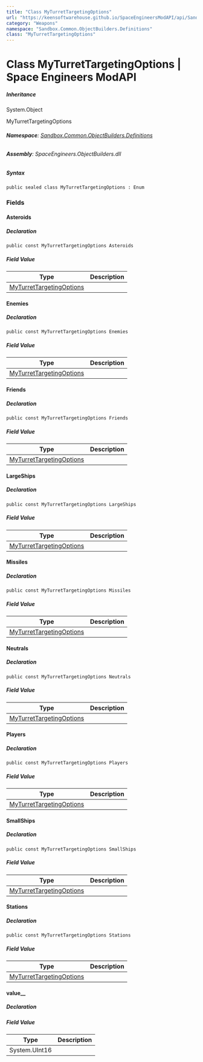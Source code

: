 ```yaml
---
title: "Class MyTurretTargetingOptions"
url: "https://keensoftwarehouse.github.io/SpaceEngineersModAPI/api/Sandbox.Common.ObjectBuilders.Definitions.MyTurretTargetingOptions.html"
category: "Weapons"
namespace: "Sandbox.Common.ObjectBuilders.Definitions"
class: "MyTurretTargetingOptions"
---
```


# Class MyTurretTargetingOptions | Space Engineers ModAPI

##### Inheritance

System.Object

MyTurretTargetingOptions

###### **Namespace**: [Sandbox.Common.ObjectBuilders.Definitions](https://keensoftwarehouse.github.io/SpaceEngineersModAPI/api/Sandbox.Common.ObjectBuilders.Definitions.html)

###### **Assembly**: SpaceEngineers.ObjectBuilders.dll

##### Syntax

```
public sealed class MyTurretTargetingOptions : Enum
```

### Fields

#### Asteroids

##### Declaration

```
public const MyTurretTargetingOptions Asteroids
```

##### Field Value

| Type | Description |
| --- | --- |
| [MyTurretTargetingOptions](https://keensoftwarehouse.github.io/SpaceEngineersModAPI/api/Sandbox.Common.ObjectBuilders.Definitions.MyTurretTargetingOptions.html) |     |

#### Enemies

##### Declaration

```
public const MyTurretTargetingOptions Enemies
```

##### Field Value

| Type | Description |
| --- | --- |
| [MyTurretTargetingOptions](https://keensoftwarehouse.github.io/SpaceEngineersModAPI/api/Sandbox.Common.ObjectBuilders.Definitions.MyTurretTargetingOptions.html) |     |

#### Friends

##### Declaration

```
public const MyTurretTargetingOptions Friends
```

##### Field Value

| Type | Description |
| --- | --- |
| [MyTurretTargetingOptions](https://keensoftwarehouse.github.io/SpaceEngineersModAPI/api/Sandbox.Common.ObjectBuilders.Definitions.MyTurretTargetingOptions.html) |     |

#### LargeShips

##### Declaration

```
public const MyTurretTargetingOptions LargeShips
```

##### Field Value

| Type | Description |
| --- | --- |
| [MyTurretTargetingOptions](https://keensoftwarehouse.github.io/SpaceEngineersModAPI/api/Sandbox.Common.ObjectBuilders.Definitions.MyTurretTargetingOptions.html) |     |

#### Missiles

##### Declaration

```
public const MyTurretTargetingOptions Missiles
```

##### Field Value

| Type | Description |
| --- | --- |
| [MyTurretTargetingOptions](https://keensoftwarehouse.github.io/SpaceEngineersModAPI/api/Sandbox.Common.ObjectBuilders.Definitions.MyTurretTargetingOptions.html) |     |

#### Neutrals

##### Declaration

```
public const MyTurretTargetingOptions Neutrals
```

##### Field Value

| Type | Description |
| --- | --- |
| [MyTurretTargetingOptions](https://keensoftwarehouse.github.io/SpaceEngineersModAPI/api/Sandbox.Common.ObjectBuilders.Definitions.MyTurretTargetingOptions.html) |     |

#### Players

##### Declaration

```
public const MyTurretTargetingOptions Players
```

##### Field Value

| Type | Description |
| --- | --- |
| [MyTurretTargetingOptions](https://keensoftwarehouse.github.io/SpaceEngineersModAPI/api/Sandbox.Common.ObjectBuilders.Definitions.MyTurretTargetingOptions.html) |     |

#### SmallShips

##### Declaration

```
public const MyTurretTargetingOptions SmallShips
```

##### Field Value

| Type | Description |
| --- | --- |
| [MyTurretTargetingOptions](https://keensoftwarehouse.github.io/SpaceEngineersModAPI/api/Sandbox.Common.ObjectBuilders.Definitions.MyTurretTargetingOptions.html) |     |

#### Stations

##### Declaration

```
public const MyTurretTargetingOptions Stations
```

##### Field Value

| Type | Description |
| --- | --- |
| [MyTurretTargetingOptions](https://keensoftwarehouse.github.io/SpaceEngineersModAPI/api/Sandbox.Common.ObjectBuilders.Definitions.MyTurretTargetingOptions.html) |     |

#### value\_\_

##### Declaration

##### Field Value

| Type | Description |
| --- | --- |
| System.UInt16 |     |